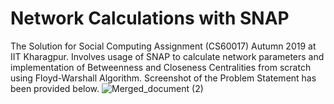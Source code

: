 # Network Calculations with SNAP
 The Solution for Social Computing Assignment (CS60017) Autumn 2019 at IIT Kharagpur. Involves usage of SNAP to calculate network parameters and implementation of Betweenness and Closeness Centralities from scratch using Floyd-Warshall Algorithm. Screenshot of the Problem Statement has been provided below.
 ![Merged_document (2)](https://user-images.githubusercontent.com/41446517/101981311-eaac0a80-3c91-11eb-9fb9-62949e7d0ad3.jpg)

